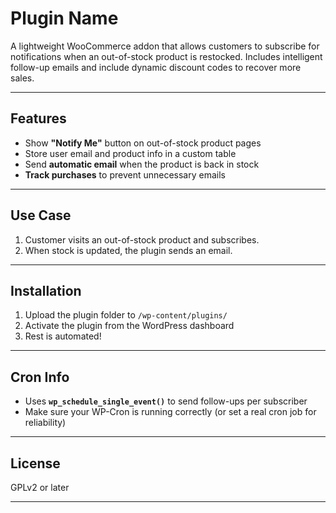 # Plugin Name

A lightweight WooCommerce addon that allows customers to subscribe for notifications when an out-of-stock product is restocked. Includes intelligent follow-up emails and include dynamic discount codes to recover more sales.

---

## Features

- Show **"Notify Me"** button on out-of-stock product pages
- Store user email and product info in a custom table
- Send **automatic email** when the product is back in stock
- **Track purchases** to prevent unnecessary emails

---

## Use Case

1. Customer visits an out-of-stock product and subscribes.
2. When stock is updated, the plugin sends an email.

---

## Installation

1. Upload the plugin folder to `/wp-content/plugins/`
2. Activate the plugin from the WordPress dashboard
3. Rest is automated!

---

## Cron Info

- Uses **`wp_schedule_single_event()`** to send follow-ups per subscriber
- Make sure your WP-Cron is running correctly (or set a real cron job for reliability)

---

## License

GPLv2 or later

---
